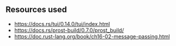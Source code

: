 ## Resources used
* https://docs.rs/tui/0.14.0/tui/index.html
* https://docs.rs/prost-build/0.7.0/prost_build/
* https://doc.rust-lang.org/book/ch16-02-message-passing.html